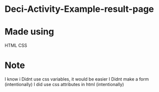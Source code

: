 # Deci-Activity-Example-result-page
# Made using 
HTML
CSS
# Note
I know i Didnt use css variables, it would be easier 
I Didnt make a form (intentionally)
I did use css attributes in html (intentionally)
